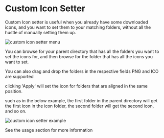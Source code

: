 # Custom Icon Setter

Custom Icon setter is useful when you already have some downloaded icons,
and you want to set them to your matching folders,
without all the hustle of manually setting them up.

<img src="custom-icon-setter.png" alt="custom icon setter menu" />

You can browse for your parent directory that has all the folders you want to set the icons for,
and then browse for the folder that has all the icons you want to set.

<tip> You can also drag and drop the folders in the respective fields </tip>
<tip> PNG and ICO are supported</tip>

clicking 'Apply' will set the icon for folders that are aligned in the same position.

such as in the below example, the first folder in the parent directory will get the first icon in the icon folder,
the second folder will get the second icon, and so on.

<img src="custom-icon-setter-example.png" alt="custom icon setter example" />

<note>See the usage section for more information</note>